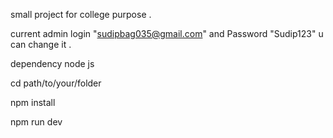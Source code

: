 small project for college purpose .

current admin login "sudipbag035@gmail.com" and Password "Sudip123" u can change it .

dependency node js 

cd path/to/your/folder

npm install

npm run dev
